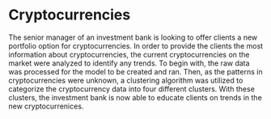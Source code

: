 # Cryptocurrencies

The senior manager of an investment bank is looking to offer clients a new portfolio option for cryptocurrencies. In order to provide the clients the most information about cryptocurrencies, the current cryptocurrencies on the market were analyzed to identify any trends. To begin with, the raw data was processed for the model to be created and ran. Then, as the patterns in cryptocurrencies were unknown, a clustering algorithm was utilized to categorize the cryptocurrency data into four different clusters. With these clusters, the investment bank is now able to educate clients on trends in the new cryptocurrenices.
